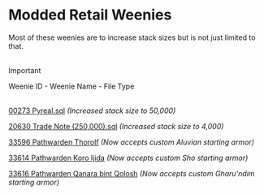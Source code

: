 # Modded Retail Weenies
Most of these weenies are to increase stack sizes but is not just limited to that.<BR><BR>

> [!IMPORTANT]
> Weenie ID - Weenie Name - File Type<BR><BR>

[00273 Pyreal.sql](Modded-Retail-Weenies/00273%20Pyreal.sql) *(Increased stack size to 50,000)*

[20630 Trade Note (250,000).sql](Modded-Retail-Weenies/20630%20Trade%20Note%20(250,000).sql) *(Increased stack size to 4,000)*

[33596 Pathwarden Thorolf](Modded-Retail-Weenies/33596%20Pathwarden%20Thorolf.sql) *(Now accepts custom Aluvian starting armor)*

[33614 Pathwarden Koro Ijida](Modded-Retail-Weenies/33614%20Pathwarden%20Koro%20Ijida.sql) *(Now accepts custom Sho starting armor)*

[33616 Pathwarden Qanara bint Qolosh](Modded-Retail-Weenies/33616%20Pathwarden%20Qanara%20bint%20Qolosh.sql) *(Now accepts custom Gharu'ndim starting armor)*
